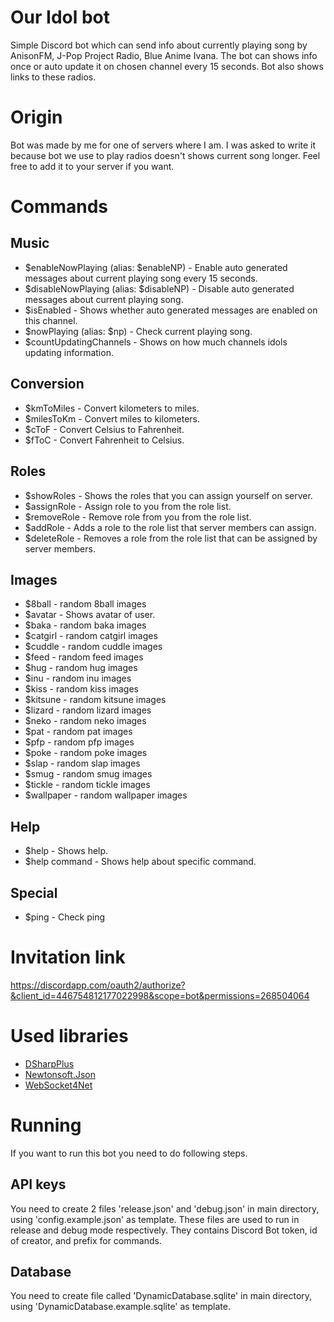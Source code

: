 # Our Idol bot
Simple Discord bot which can send  info about currently playing song by AnisonFM, J-Pop Project Radio,  Blue Anime Ivana. The bot can shows info once or auto update it on chosen channel every 15 seconds. Bot also shows links to these radios.

# Origin
Bot was made by me for one of servers where I am. I was asked to write it because bot we use to play radios doesn't shows current song longer.
Feel free to add it to your server if you want.

# Commands
## Music
  * $enableNowPlaying (alias: $enableNP) - Enable auto generated messages about current playing song every 15 seconds.
  * $disableNowPlaying (alias: $disableNP) - Disable auto generated messages about current playing song.
  * $isEnabled - Shows whether auto generated messages are enabled on this channel.
  * $nowPlaying (alias: $np) - Check current playing song.
  * $countUpdatingChannels - Shows on how much channels idols updating information.
## Conversion
  * $kmToMiles - Convert kilometers to miles.
  * $milesToKm - Convert miles to kilometers.
  * $cToF - Convert Celsius to Fahrenheit.
  * $fToC - Convert Fahrenheit to Celsius.
## Roles
  * $showRoles - Shows the roles that you can assign yourself on server.
  * $assignRole - Assign role to you from the role list.
  * $removeRole - Remove role from you from the role list.
  * $addRole - Adds a role to the role list that server members can assign.
  * $deleteRole - Removes a role from the role list that can be assigned by server members.
## Images
  * $8ball - random 8ball images
  * $avatar - Shows avatar of user.
  * $baka - random baka images
  * $catgirl - random catgirl images
  * $cuddle - random cuddle images
  * $feed - random feed images
  * $hug - random hug images
  * $inu - random inu images
  * $kiss - random kiss images
  * $kitsune - random kitsune images
  * $lizard - random lizard images
  * $neko - random neko images
  * $pat - random pat images
  * $pfp - random pfp images
  * $poke - random poke images
  * $slap - random slap images
  * $smug - random smug images
  * $tickle - random tickle images
  * $wallpaper - random wallpaper images
## Help
  * $help - Shows help.
  * $help command - Shows help about specific command.
## Special
  * $ping - Check ping
 
# Invitation link
 https://discordapp.com/oauth2/authorize?&client_id=446754812177022998&scope=bot&permissions=268504064

# Used libraries
  * [DSharpPlus](https://github.com/DSharpPlus/DSharpPlus)
  * [Newtonsoft.Json](https://github.com/JamesNK/Newtonsoft.Json)
  * [WebSocket4Net](https://github.com/kerryjiang/WebSocket4Net)

# Running
If you want to run this bot you need to do following steps.
## API keys
You need to create 2 files 'release.json' and 'debug.json' in main directory, using 'config.example.json' as template. These files are used to run in release and debug mode respectively. They contains Discord Bot token, id of creator, and prefix for commands.
## Database
You need to create file called 'DynamicDatabase.sqlite' in main directory, using 'DynamicDatabase.example.sqlite' as template.